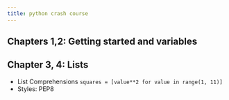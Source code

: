 ```yaml
---
title: python crash course
--- 
```


## Chapters 1,2: Getting started and variables 

## Chapter 3, 4: Lists

* List Comprehensions `squares = [value**2 for value in range(1, 11)]`
* Styles: PEP8

